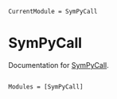 ```@meta
CurrentModule = SymPyCall
```

# SymPyCall

Documentation for [SymPyCall](https://github.com/jverzani/SymPyCall.jl).

```@index
```

```@autodocs
Modules = [SymPyCall]
```
